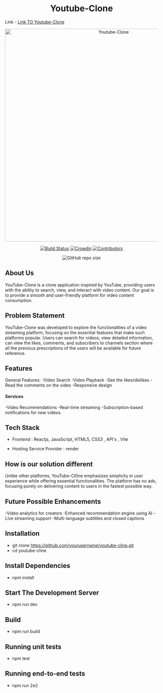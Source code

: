 <h1 align="center"><b> Youtube-Clone </b></h1> 

Link - <a href="https://youtube-clone-vhrd.onrender.com/"> Link TO Youtube-Clone</a>
<br>
<p align="center">
<img src="https://media.geeksforgeeks.org/wp-content/uploads/20231226125707/imresizer-1703575575417.jpg" width="700" title="Youtube-Clone">
</p >
<div  align="center">
  
[![Build Status](https://img.shields.io/circleci/project/all-contributors/all-contributors/master.svg)](https://circleci.com/gh/all-contributors/workflows/all-contributors/tree/master)
[![Crowdin](https://d322cqt584bo4o.cloudfront.net/all-contributors/localized.svg)](https://crowdin.com/project/all-contributors)
[![Contributors](https://img.shields.io/badge/all_contributors-4-orange.svg?style=flat-square)](#contributors-)
<!-- [![Netlify Status](https://api.netlify.com/api/v1/badges/e30784c5-9efd-4f20-8a47-13f3fb899613/deploy-status)](https://app.netlify.com/sites/allcontributors-org/deploys) -->
![GitHub repo size](https://img.shields.io/github/repo-size/pranjay-poddar/Swasthify?color=yellow)
  
</div>

## About Us 

 YouTube-Clone is a clone application inspired by YouTube, providing users with the ability to search, view, and interact with video content. Our goal is to provide a smooth and user-friendly platform for video content consumption.

## Problem Statement
YouTube-Clone was developed to explore the functionalities of a video streaming platform, focusing on the essential features that make such platforms popular. Users can search for videos, view detailed information, can view the likes, comments, and subscribers to channels section where all the previous prescriptions of the users will be available for future reference.


## Features
General Features:
-Video Search
-Video Playback
-See the likes/dislikes
-Read the comments on the video
-Responsive design


#### Services 
-Video Recommendations
-Real-time streaming
-Subscription-based notifications for new videos



## Tech Stack


-   Frontend : Reactjs, JavaScript, HTML5, CSS3 , API's , Vite

-   Hosting Service Provider : render


## How is our solution different

Unlike other platforms, YouTube-Cl0ne emphasizes simplicity in user experience while offering essential functionalities. The platform has no ads, focusing purely on delivering content to users in the fastest possible way.

## Future Possible Enhancements
-Video analytics for creators
-Enhanced recommendation engine using AI
-Live streaming support
-Multi-language subtitles and closed captions

## Installation
- git clone https://github.com/yourusername/youtube-cline.git
- cd youtube-cline

## Install Dependencies

- npm install   

## Start The Development Server

- npm run dev

## Build

- npm run build

## Running unit tests

- npm test

## Running end-to-end tests

- npm run 2e2
